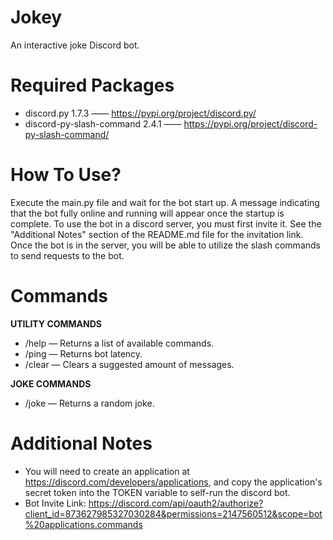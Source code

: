 # Jokey
An interactive joke Discord bot.
# Required Packages
- discord.py 1.7.3 —— https://pypi.org/project/discord.py/
- discord-py-slash-command 2.4.1 —— https://pypi.org/project/discord-py-slash-command/

# How To Use?
Execute the main.py file and wait for the bot start up. A message indicating that the bot fully online and running will appear once the startup is complete. To use the bot in a discord server, you must first invite it. See the "Additional Notes" section of the README.md file for the invitation link. Once the bot is in the server, you will be able to utilize the slash commands to send requests to the bot.

# Commands
**UTILITY COMMANDS**
- /help — Returns a list of available commands.
- /ping — Returns bot latency.
- /clear — Clears a suggested amount of messages.

**JOKE COMMANDS**
- /joke — Returns a random joke.

# Additional Notes
- You will need to create an application at https://discord.com/developers/applications, and copy the application's secret token into the TOKEN variable to self-run the discord bot.
- Bot Invite Link: https://discord.com/api/oauth2/authorize?client_id=873627985327030284&permissions=2147560512&scope=bot%20applications.commands
